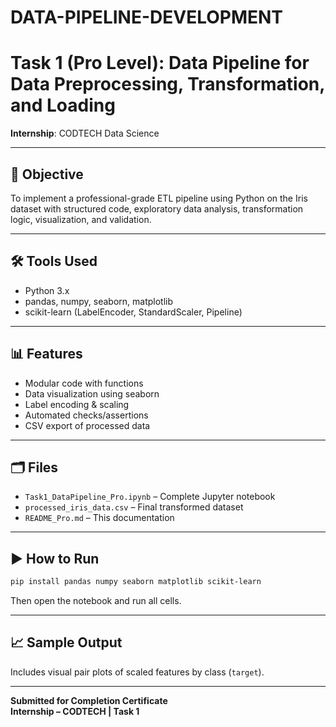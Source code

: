 # DATA-PIPELINE-DEVELOPMENT
# Task 1 (Pro Level): Data Pipeline for Data Preprocessing, Transformation, and Loading

**Internship**: CODTECH Data Science

---

## 🧠 Objective
To implement a professional-grade ETL pipeline using Python on the Iris dataset with structured code, exploratory data analysis, transformation logic, visualization, and validation.

---

## 🛠️ Tools Used
- Python 3.x
- pandas, numpy, seaborn, matplotlib
- scikit-learn (LabelEncoder, StandardScaler, Pipeline)

---

## 📊 Features
- Modular code with functions
- Data visualization using seaborn
- Label encoding & scaling
- Automated checks/assertions
- CSV export of processed data

---

## 🗂️ Files
- `Task1_DataPipeline_Pro.ipynb` – Complete Jupyter notebook
- `processed_iris_data.csv` – Final transformed dataset
- `README_Pro.md` – This documentation

---

## ▶️ How to Run
```bash
pip install pandas numpy seaborn matplotlib scikit-learn
```

Then open the notebook and run all cells.

---

## 📈 Sample Output
Includes visual pair plots of scaled features by class (`target`).

---

**Submitted for Completion Certificate**  
**Internship – CODTECH | Task 1**

